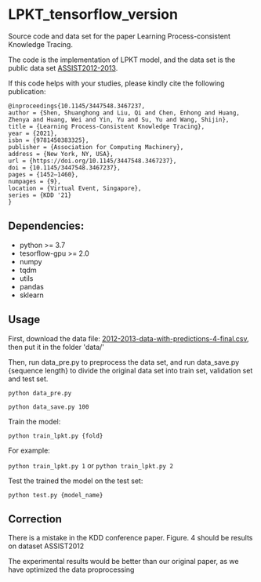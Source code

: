 # LPKT_tensorflow_version

Source code and data set for the paper Learning Process-consistent Knowledge Tracing.

The code is the implementation of LPKT model, and the data set is the public data set [ASSIST2012-2013](https://sites.google.com/site/assistmentsdata/home/2012-13-school-data-withaffect).

If this code helps with your studies, please kindly cite the following publication:
```
@inproceedings{10.1145/3447548.3467237,
author = {Shen, Shuanghong and Liu, Qi and Chen, Enhong and Huang, Zhenya and Huang, Wei and Yin, Yu and Su, Yu and Wang, Shijin},
title = {Learning Process-Consistent Knowledge Tracing},
year = {2021},
isbn = {9781450383325},
publisher = {Association for Computing Machinery},
address = {New York, NY, USA},
url = {https://doi.org/10.1145/3447548.3467237},
doi = {10.1145/3447548.3467237},
pages = {1452–1460},
numpages = {9},
location = {Virtual Event, Singapore},
series = {KDD '21}
}
```

## Dependencies:

- python >= 3.7
- tesorflow-gpu >= 2.0 
- numpy
- tqdm
- utils
- pandas
- sklearn


## Usage

First, download the data file: [2012-2013-data-with-predictions-4-final.csv](https://sites.google.com/site/assistmentsdata/home/2012-13-school-data-withaffect), then put it in the folder 'data/' 

Then, run data_pre.py to preprocess the data set, and run data_save.py {sequence length} to divide the original data set into train set, validation set and test set. 

`python data_pre.py`


`python data_save.py 100`

Train the model:

`python train_lpkt.py {fold}`

For example:

`python train_lpkt.py 1`  or `python train_lpkt.py 2`

Test the trained the model on the test set:

`python test.py {model_name}`


## Correction

There is a mistake in the KDD conference paper. Figure. 4 should be results on dataset ASSIST2012

The experimental results would be better than our original paper, as we have optimized the data proprocessing
